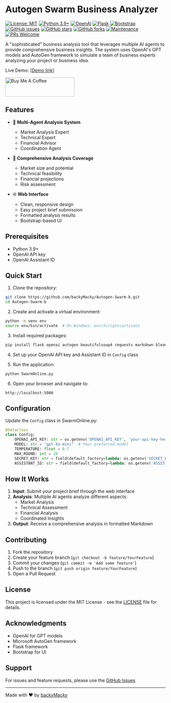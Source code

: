 # Autogen Swarm Business Analyzer
[![License: MIT](https://img.shields.io/badge/License-MIT-yellow.svg)](https://opensource.org/licenses/MIT)
[![Python 3.9+](https://img.shields.io/badge/python-3.9+-blue.svg)](https://www.python.org/downloads/)
[![OpenAI](https://img.shields.io/badge/OpenAI-412991.svg?logo=OpenAI&logoColor=white)](https://openai.com)
[![Flask](https://img.shields.io/badge/Flask-000000?logo=flask&logoColor=white)](https://flask.palletsprojects.com/)
[![Bootstrap](https://img.shields.io/badge/Bootstrap-7952B3?logo=bootstrap&logoColor=white)](https://getbootstrap.com/)
[![GitHub issues](https://img.shields.io/github/issues/backyMacky/Autogen-Swarm-b)](https://github.com/backyMacky/Autogen-Swarm-b/issues)
[![GitHub stars](https://img.shields.io/github/stars/backyMacky/Autogen-Swarm-b)](https://github.com/backyMacky/Autogen-Swarm-b/stargazers)
[![GitHub forks](https://img.shields.io/github/forks/backyMacky/Autogen-Swarm-b)](https://github.com/backyMacky/Autogen-Swarm-b/network/members)
[![Maintenance](https://img.shields.io/badge/Maintained%3F-yes-green.svg)](https://github.com/backyMacky/Autogen-Swarm-b/graphs/commit-activity)
[![PRs Welcome](https://img.shields.io/badge/PRs-welcome-brightgreen.svg?style=flat-square)](http://makeapullrequest.com)

A "sophisticated" business analysis tool that leverages multiple AI agents to provide comprehensive business insights. The system uses OpenAI's GPT models and AutoGen framework to simulate a team of business experts analyzing your project or business idea.

Live Demo: [[Demo link](http://77.160.195.198:88/)]

<a href="https://www.buymeacoffee.com/bloombrine" target="_blank"><img src="https://cdn.buymeacoffee.com/buttons/v2/default-yellow.png" alt="Buy Me A Coffee" style="height: 60px !important;width: 217px !important;" ></a>

## Features

- 🤖 **Multi-Agent Analysis System**
  - Market Analysis Expert
  - Technical Expert
  - Financial Advisor
  - Coordination Agent

- 🧠 **Comprehensive Analysis Coverage**
  - Market size and potential
  - Technical feasibility
  - Financial projections
  - Risk assessment

- 🌐 **Web Interface**
  - Clean, responsive design
  - Easy project brief submission
  - Formatted analysis results
  - Bootstrap-based UI

## Prerequisites

- Python 3.9+
- OpenAI API key
- OpenAI Assistant ID

## Quick Start

1. Clone the repository:
```bash
git clone https://github.com/backyMacky/Autogen-Swarm-b.git
cd Autogen-Swarm-b
```

2. Create and activate a virtual environment:
```bash
python -m venv env
source env/bin/activate  # On Windows: env\Scripts\activate
```

3. Install required packages:
```bash
pip install flask openai autogen beautifulsoup4 requests markdown bleach
```

4. Set up your OpenAI API key and Assistant ID in `Config` class

5. Run the application:
```bash
python SwarmOnline.py
```

6. Open your browser and navigate to:
```
http://localhost:5000
```

## Configuration

Update the `Config` class in SwarmOnline.py:
```python
@dataclass
class Config:
    OPENAI_API_KEY: str = os.getenv('OPENAI_API_KEY', 'your-api-key-here')
    MODEL: str = "gpt-4o-mini"  # Your preferred model
    TEMPERATURE: float = 0.7    
    MAX_ROUND: int = 10        
    SECRET_KEY: str = field(default_factory=lambda: os.getenv('SECRET_KEY', 'secret-key'))
    ASSISTANT_ID: str = field(default_factory=lambda: os.getenv('ASSISTANT_ID', ''))
```

## How It Works

1. **Input**: Submit your project brief through the web interface
2. **Analysis**: Multiple AI agents analyze different aspects:
   - Market Analysis
   - Technical Assessment
   - Financial Analysis
   - Coordinated Insights
3. **Output**: Receive a comprehensive analysis in formatted Markdown

## Contributing

1. Fork the repository
2. Create your feature branch (`git checkout -b feature/YourFeature`)
3. Commit your changes (`git commit -m 'Add some feature'`)
4. Push to the branch (`git push origin feature/YourFeature`)
5. Open a Pull Request

## License

This project is licensed under the MIT License - see the [LICENSE](LICENSE) file for details.

## Acknowledgments

- OpenAI for GPT models
- Microsoft AutoGen framework
- Flask framework
- Bootstrap for UI

## Support

For issues and feature requests, please use the [GitHub Issues](https://github.com/backyMacky/Autogen-Swarm-b/issues)

---

Made with ❤️ by [backyMacky](https://github.com/backyMacky)
